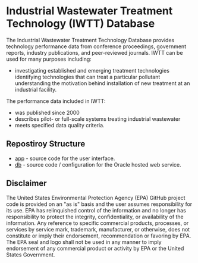 # Industrial Wastewater Treatment Technology (IWTT) Database
The Industrial Wastewater Treatment Technology Database provides technology performance data from conference proceedings, government reports, industry publications, and peer-reviewed journals. IWTT can be used for many purposes including:
 - investigating established and emerging treatment technologies
   identifying technologies that can treat a particular pollutant
   understanding the motivation behind installation of new treatment at
   an industrial facility.

The performance data included in IWTT:
 - was published since 2000 
 - describes pilot- or full-scale systems treating industrial wastewater 
 - meets specified data quality criteria.

## Repostiroy Structure
- [app](/app) - source code for the user interface.
- [db](/db) - source code / configuration for the Oracle hosted web service.

## Disclaimer

The United States Environmental Protection Agency (EPA) GitHub project code is provided on an "as is" basis and the user assumes responsibility for its use. EPA has relinquished control of the information and no longer has responsibility to protect the integrity, confidentiality, or availability of the information. Any reference to specific commercial products, processes, or services by service mark, trademark, manufacturer, or otherwise, does not constitute or imply their endorsement, recommendation or favoring by EPA. The EPA seal and logo shall not be used in any manner to imply endorsement of any commercial product or activity by EPA or the United States Government. 
